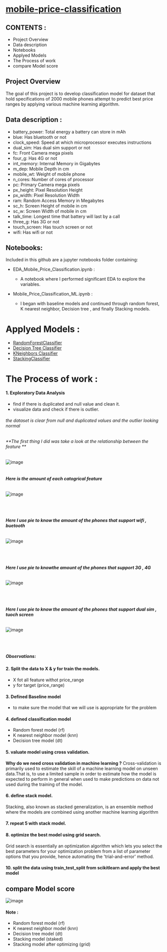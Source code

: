 #   [mobile-price-classification](https://www.kaggle.com/iabhishekofficial/mobile-price-classification)

##	CONTENTS :
-	Project Overview
-	Data  description
-	Notebooks
-	Applyed Models
-	The Process of work
-	compare Model score




##  Project Overview

The goal of  this project is to develop classification model for dataset that hold specifications of 2000 mobile phones attempt to predict best price ranges by applying various machine learning algorithm.

## Data  description :

* battery_power:	Total energy a battery can store in mAh 
* blue:	Has bluetooth or not	
* clock_speed:	Speed at which microprocessor executes instructions	
* dual_sim:	Has dual sim support or not	
* fc:	Front Camera mega pixels
* four_g:	Has 4G or not
* int_memory:	Internal Memory in Gigabytes
* m_dep:	Mobile Depth in cm
* mobile_wt:	Weight of mobile phone	
* n_cores:	Number of cores of processor
* pc:	Primary Camera mega pixels
* px_height:	Pixel Resolution Height
* px_width:	Pixel Resolution Width
* ram:	Random Access Memory in Megabytes
* sc_h:	Screen Height of mobile in cm
* sc_w:	Screen Width of mobile in cm	
* talk_time:	Longest time that battery will last by a call
* three_g:	Has 3G or not	
* touch_screen:	Has touch screen or not	
* wifi:	Has wifi or not


##  Notebooks:
Included in this github are a jupyter notebooks folder containing:

*   EDA_Mobile_Price_Classification.ipynb :
       - A notebook where I performed significant EDA to explore the variables.

*   Mobile_Price_Classification_ML.ipynb :
       - I began with baseline models and continued through random forest, K nearest neighbor, Decision tree , and finally  Stacking models.
	

# Applyed Models :

-  [RandomForestClassifier](https://scikit-learn.org/stable/modules/generated/sklearn.ensemble.RandomForestClassifier.html)
-  [Decision Tree Classifier](https://scikit-learn.org/stable/modules/generated/sklearn.tree.DecisionTreeClassifier.html)
-  [KNeighbors Classifier](https://scikit-learn.org/stable/modules/generated/sklearn.neighbors.KNeighborsClassifier.html)
-  [StackingClassifier](https://scikit-learn.org/stable/modules/generated/sklearn.ensemble.StackingClassifier.html)


# The Process of work :
#### 1. Exploratory Data Analysis
-	find if there is duplicated and null value and clean it. 
-	visualize data and check if there is outlier. 

###### the dataset is clear from null and duplicated values and the outlier  looking normal


######	**The first thing I did was take a look at the relationship between the feature **
![image](https://github.com/helah20/mobile-price-classification/blob/main/images/heatmap.png)
<br><br>

######	**Here is the amount of each catogrical feature**

![image](https://github.com/helah20/mobile-price-classification/blob/main/images/countplot.png)

<br><br>

######	**Here I use pie to know the amount of the phones that support  wifi , buetooth**

![image](https://github.com/helah20/mobile-price-classification/blob/main/images/wifi%2Cblue.png)

<br><br>

######	**Here I use pie to knowthe amount of the phones that support  3G , 4G**

![image](https://github.com/helah20/mobile-price-classification/blob/main/images/3G%2C4G.png)

<br><br>

######	**Here I use pie to know the amount of the phones that support  dual sim , tuoch screen**

![image](https://github.com/helah20/mobile-price-classification/blob/main/images/dual%2C%20touch.png)

<br><br>
#####	Observations:

#### 2. Split the data to X & y for train the models.
-   X fot all feature withot price_range
-   y for target (price_range)
#### 3. Defined Baseline model
- to make sure the model that we will use is appropriate for the problem
#### 4. defined classification model 

-	Random forest model (rf)
-	K nearest neighbor model (knn)
-	Decision tree model (dt)
    
#### 5. valuate model using cross validation. 
 **Why do we need cross validation in machine learning ?**
Cross-validation is primarily used to estimate the skill of a machine learning model on unseen data.That is, to use a limited sample in order to estimate how the model is expected to perform in general when used to make predictions on data not used during the training of the model.

#### 6. define stack model.

<p> Stacking, also known as stacked generalization, is an ensemble method where the models are combined using another machine learning algorithm </p>

#### 7. repeat 5 with stack model.

#### 8. optimize the best model using grid search. 
<p> Grid search is essentially an optimization algorithm which lets you select the best parameters for your optimization problem from a list of parameter options that you provide, hence automating the 'trial-and-error' method.</p>

#### 10.	split the data using train_test_split from scikitlearn  and apply the best model


## compare Model score 


![image](https://github.com/helah20/mobile-price-classification/blob/main/images/Model_comparsion.png)


#### Note :
* Random forest model (rf)
* K nearest neighbor model (knn)
* Decision tree model (dt)
* Stacking model (staked)
* Stacking model after optimizing (grid)




